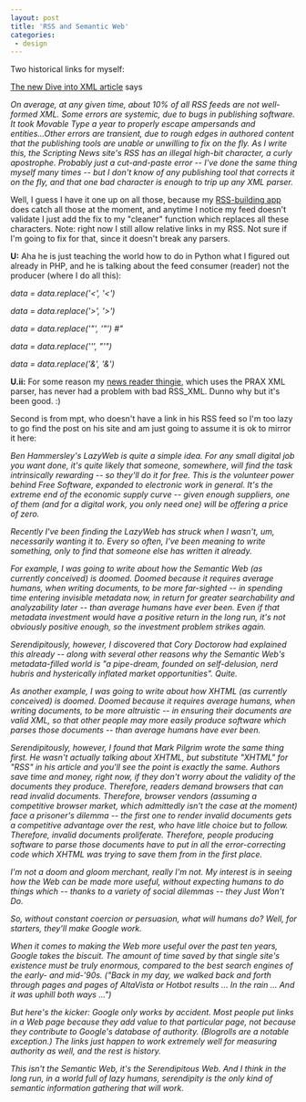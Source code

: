 ```yaml
---
layout: post
title: 'RSS and Semantic Web'
categories:
 - design
---
```


Two historical links for myself:



<a href="http://xml.com/pub/a/2003/01/22/dive-into-xml.html">The new Dive into XML article</a> says



<em>On average, at any given time, about 10% of all RSS feeds are not well-formed XML. Some errors are systemic, due to bugs in publishing software. It took Movable Type a year to properly escape ampersands and entities...Other errors are transient, due to rough edges in authored content that the publishing tools are unable or unwilling to fix on the fly. As I write this, the Scripting News site's RSS has an illegal high-bit character, a curly apostrophe. Probably just a cut-and-paste error -- I've done the same thing myself many times -- but I don't know of any publishing tool that corrects it on the fly, and that one bad character is enough to trip up any XML parser.</em>



Well, I guess I have it one up on all those, because my <a href="http://www.danielsjourney.com/rss.php">RSS-building app</a> does catch all those at the moment, and anytime I notice my feed doesn't validate I just add the fix to my "cleaner" function which replaces all these characters. Note: right now I still allow relative links in my RSS. Not sure if I'm going to fix for that, since it doesn't break any parsers.





<b>U:</b> Aha he is just teaching the world how to do in Python what I figured out already in PHP, and he is talking about the feed consumer (reader) not the producer (where I do all this):



<em>data = data.replace('&lt;', '<')

data = data.replace('&gt;', '>')

data = data.replace('&quot;', '"') #"

data = data.replace(''', "'")

data = data.replace('&amp;', '&')</em>



<b>U.ii:</b> For some reason my <a href="http://www.danielsjourney.com/syndicates.php">news reader thingie</a>, which uses the PRAX XML parser, has never had a problem with bad RSS_XML. Dunno why but it's been good. :)



Second is from mpt, who doesn't have a link in his RSS feed so I'm too lazy to go find the post on his site and am just going to assume it is ok to mirror it here:
 

 
<em>Ben Hammersley's LazyWeb is quite a simple idea. For any small digital job you want done, it's quite likely that someone, somewhere, will find the task intrinsically rewarding -- so they'll do it for free. This is the volunteer power behind Free Software, expanded to electronic work in general. It's the extreme end of the economic supply curve -- given enough suppliers, one of them (and for a digital work, you only need one) will be offering a price of zero.



Recently I've been finding the LazyWeb has struck when I wasn't, um, necessarily wanting it to. Every so often, I've been meaning to write something, only to find that someone else has written it already.



For example, I was going to write about how the Semantic Web (as currently conceived) is doomed. Doomed because it requires average humans, when writing documents, to be more far-sighted -- in spending time entering invisible metadata now, in return for greater searchability and analyzability later -- than average humans have ever been. Even if that metadata investment would have a positive return in the long run, it's not obviously positive enough, so the investment problem strikes again.



Serendipitously, however, I discovered that Cory Doctorow had explained this already -- along with several other reasons why the Semantic Web's metadata-filled world is "a pipe-dream, founded on self-delusion, nerd hubris and hysterically inflated market opportunities". Quite.



As another example, I was going to write about how XHTML (as currently conceived) is doomed. Doomed because it requires average humans, when writing documents, to be more altruistic -- in ensuring their documents are valid XML, so that other people may more easily produce software which parses those documents -- than average humans have ever been.



Serendipitously, however, I found that Mark Pilgrim wrote the same thing first. He wasn't actually talking about XHTML, but substitute "XHTML" for "RSS" in his article and you'll see the point is exactly the same. Authors save time and money, right now, if they don't worry about the validity of the documents they produce. Therefore, readers demand browsers that can read invalid documents. Therefore, browser vendors (assuming a competitive browser market, which admittedly isn't the case at the moment) face a prisoner's dilemma -- the first one to render invalid documents gets a competitive advantage over the rest, who have litle choice but to follow. Therefore, invalid documents proliferate. Therefore, people producing software to parse those documents have to put in all the error-correcting code which XHTML was trying to save them from in the first place.



I'm not a doom and gloom merchant, really I'm not. My interest is in seeing how the Web can be made more useful, without expecting humans to do things which -- thanks to a variety of social dilemmas -- they Just Won't Do.



So, without constant coercion or persuasion, what will humans do? Well, for starters, they'll make Google work.



When it comes to making the Web more useful over the past ten years, Google takes the biscuit. The amount of time saved by that single site's existence must be truly enormous, compared to the best search engines of the early- and mid-'90s. ("Back in my day, we walked back and forth through pages and pages of AltaVista or Hotbot results ... In the rain ... And it was uphill both ways ...")



But here's the kicker: Google only works by accident. Most people put links in a Web page because they add value to that particular page, not because they contribute to Google's database of authority. (Blogrolls are a notable exception.) The links just happen to work extremely well for measuring authority as well, and the rest is history.



This isn't the Semantic Web, it's the Serendipitous Web. And I think in the long run, in a world full of lazy humans, serendipity is the only kind of semantic information gathering that will work.</em>